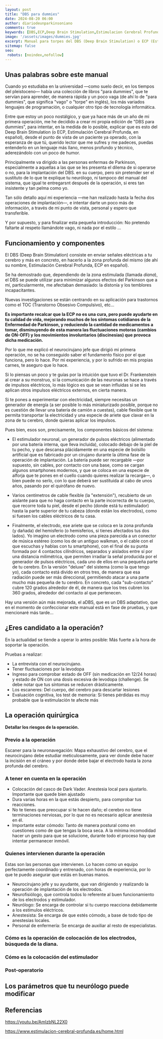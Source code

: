 ```yaml
---
layout: post
title: "DBS para dummies"
date: 2024-08-20 06:00
author: diariodeunparkinsoniano
comments: true
keywords: [DBS,ECP,Deep Brain Stimulation,Estimulacion Cerebral Profunda,Terapias para la Enfermedad de Parkinson]
image: '/assets/images/dummies.jpg'
excerpt: Manual para torpes del DBS (Deep Brain Stimulation) o ECP (Estimulación Cerebral Profunda)
sitemap: false
seo:
 robots: [noindex,nofollow]
---
```

## Unas palabras sobre este manual

Cuando yo estudiaba en la universidad —como suelo decir, en los tiempos del pleistoceno— había una colección de libros "para dummies", que te servían para aprender, de manera rápida y un poco vaga (de ahí lo de "para dummies", que significa "vago" o "torpe" en inglés), los más variados lenguajes de programación, o cualquier otro tipo de tecnología informática.

Entre que estoy un poco nostálgico, y que ya hace más de un año de mi primera operación, me he decidido a crear mi propia edición de "DBS para dummies", para intentar, en la medida de lo posible, explicar que es esto del Deep Brain Stimulation (o ECP, Estimulación Cerebral Profunda, en español), desde el punto de vista de un paciente ya operado, con la esperanza de que tú, querido lector que me sufres y me padeces, puedas entenderlo en un lenguaje más llano, menos profundo y técnico, aderezándolo con un poco de humor.

Principalmente va dirigido a las personas enfermas de Parkinson, especialmente a aquellas a las que se les presenta el dilema de si operarse o no, para la implantación del DBS. en su cuerpo, pero sin pretender ser el sustituto de lo que te explique tu neurólogo, ni tampoco del manual del sistema, que igual te  entregarsnt después de la operación, si eres tan insistente y tan pelma como yo.

Tan sólo detallo aquí mi experiencia —me han realizado hasta la fecha dos operaciones de implantación—, e intentar darte un poco más de información, a través de mi punto de vista, personal y espero que transferible.

Y por supuesto, y para finalizar esta pequeña introducción: No pretendo faltarte al respeto llamándote vago, ni nada por el estilo ...

## Funcionamiento y componentes

El DBS (Deep Brain Stimulation) consiste en enviar señales eléctricas a tu cerebro y más en concreto, en hacerlo a la zona profunda del mismo (de ahí su nombre, Estimulación Cerebral Profunda, ECP en español).

Se ha demostrado que, dependiendo de la zona estimulada (llamada *diana*), el DBS se puede utilizar para minimizar algunos efectos del Parkinson que a mí, particularmente, me afectaban demasiado: la distonía y los temblores incapacitantes.

Nuevas investigaciones se están centrando en su aplicación para trastornos como el TOC (Transtorno Obsesivo Compulsivo), etc...

**Es importante recalcar que la ECP no es una cura, pero puede ayudarte en tu calidad de vida, mejorando muchos de los síntomas cotidianos de la Enfermedad de Parkinson, y reduciendo la cantidad de medicamentos a tomar, disminuyendo de esta manera las fluctuaciones motoras (cambios de ON-OFF) y los movimientos involuntarios (discinesias) que provoca dicha medicación.**

Por lo que me explicó el neurocirujano jefe que dirigió mi primera operación, no se ha conseguido saber el fundamento físico por el que funciona, pero lo hace. Por mi experiencia, y por lo sufrido en mis propias carnes, te aseguro que lo hace.

 Si lo piensas un poco y te guías por la intuición que tuvo el Dr. Frankenstein al crear a su monstruo, si la comunicación de las neuronas se hace a través de impulsos eléctricos, lo más lógico es que se vean influidas si se les aplican otros impulsos eléctricos externos, en cierta manera.

Si te pones a experimentar con electricidad, siempre necesitas un generador de energía (a ser posible lo más miniaturizado posible, porque no es cuestión de llevar una batería de camión a cuestas), cable flexible que te permita transportar la electricidad y una especie de ariete que clavar en la zona de tu cerebro, donde quieras aplicar los impulsos.

Pues bien, esos son, precisamente, los componentes básicos del sistema:

* El estimulador neuronal, un generador de pulsos eléctricos (alimentado por una batería interna, que lleva incluida), colocado debajo de la piel de tu pecho, y que descansa plácidamente en una especie de bolsillo artificial que es fabricado por un cirujano durante la última fase de la operación de implantación.
La batería puede ser recargable —por supuesto, sin cables, por contacto con una base, como se cargan algunos smartphones modernos, y que se coloca en una especie de alforja que te pones en el cuello cuando quieres realizar la recarga—, o bien puede no serlo, con lo que deberá ser sustituida al cabo de unos años, pasando por el quirófano de nuevo.

* Varios centímetros de cable flexible (la "extensión"), recubierto de un aislante para que no haga contacto en la parte incorrecta de tu cuerpo, que recorre toda tu piel, desde el pecho (donde está tu estimulador) hasta la parte superior de tu cabeza (donde están los electrodos), como si fuesen los cables eléctricos de tu casa.

* Finalmente, el electrodo, ese ariete que se coloca en la zona profunda (y dañada) del hemisferio (o hemisferios, si tienes afectados tus dos lados). Yo imagino un electrodo como una pieza parecida a un conector de música estéreo (como los de un antiguo walkman, o el cable con el que escuchas y hablas con tu smartphone), con el final de su punta formada por 4 contactos cilíndricos, separados y aislados entre sí por una distancia milimétrica, que permiten irradiar la señal producida por el generador de pulsos eléctricos, cada uno de ellos en una pequeña parte de tu cerebro. 
En la versión "deluxe" del sistema (como la que tengo yo), cada contacto está divido en otros tres, de manera que esa radiación puede ser más direccional, permitiendo atacar a una parte mucho más pequeña de tu cerebro. En concreto, cada "sub-contacto" cubre 120 grados alrededor de él, de manera que los tres cubren los 360 grados, alrededor del contacto al que pertenecen.

Hay una versión aún más mejorada, el aDBS, que es un DBS adaptativo, que en el momento de confeccionar este manual está en fase de pruebas, y que mencionaré más tarde...

## ¿Eres candidato a la operación?

En la actualidad se tiende a operar lo antes posible: Más fuerte a la hora de soportar la operación.

Pruebas a realizar:

* La entrevista con el neurocirujano.
* Tener fluctuaciones por la levodopa
* Ingreso para comprobar estado de OFF (sin medicación en 12/24 horas) y estado de ON con una dosis excesiva de levodopa (challenge). Se debe notar que tus síntomas se reducen drásticamente.
* Los escaneres: Del cuerpo, del cerebro para descartar lesiones
* Evaluación cognitiva, los test de memoria: Si tienes pérdidas es muy probable que la estimulación te afecte más

## La operación quirúrgica

**Detallar los riesgos de la operación.**

### Previo a la operación

Escaner para la neuronavegación: Mapa exhaustivo del cerebro, que el neurocirujano debe estudiar meticulosamente, para ver donde debe hacer la incisión en el cráneo y por donde debe bajar el electrodo hasta la zona profunda del cerebro.


### A tener en cuenta en la operación

* Colocación del casco de Dark Vader. Anestesia local para ajustarlo. Importante que quede bien ajustado
* Dura varias horas en la que estás despierto, para comprobar tus reacciones.
* No te tienes que preocupar si te hacen daño; el cerebro no tiene terminaciones nerviosas, por lo que no es necesario aplicar anestesia en él.
* Importante estar cómodo: Tanto de manera postural como en cuestiones como de que tengas la boca seca. A la mínima incomodidad hacer un gesto para que se solucione, durante todo el proceso hay que intentar permanecer inmóvil.
  
### Quienes intervienen durante la operación

Estas son las personas que intervienen. Lo hacen como un equipo perfectamente coordinado y entrenado, con horas de experiencia, por lo que te puedo asegurar que estás en buenas manos.

* Neurocirujano jefe y su ayudante, que van dirigiendo y realizando la operación de implantación de los electrodos.
* Neurofisiólogo, que controla todos lo referente al buen funcionamiento de los electrodos y estimulador.
* Neurólogo: Se encarga de controlar si tu cuerpo reacciona debidamente a los estímulos eléctricos.
* Anestesista: Se encarga de que estés cómodo, a base de todo tipo de anestesias locales.
* Personal de enfermería: Se encarga de auxiliar al resto de especialistas.


### Cómo es la operación de colocación de los electrodos, búsqueda de la diana.

### Cómo es la colocación del estimulador

### Post-operatorio

## Los parámetros que tu neurólogo puede modificar

## Referencias

https://youtu.be/AmIzbNL22X0

https://www.estimulacion-cerebral-profunda.es/home.html
